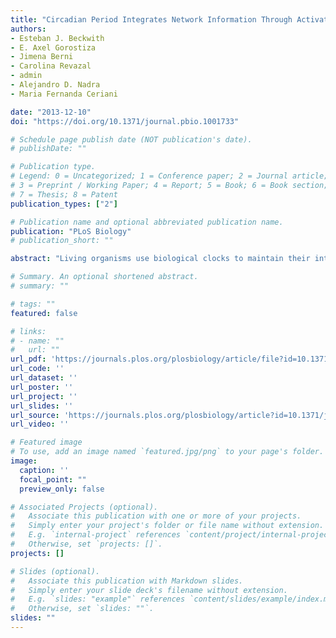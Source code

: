```yaml
---
title: "Circadian Period Integrates Network Information Through Activation of the BMP Signaling Pathway"
authors:
- Esteban J. Beckwith
- E. Axel Gorostiza
- Jimena Berni
- Carolina Revazal
- admin
- Alejandro D. Nadra
- Maria Fernanda Ceriani

date: "2013-12-10"
doi: "https://doi.org/10.1371/journal.pbio.1001733"

# Schedule page publish date (NOT publication's date).
# publishDate: ""

# Publication type.
# Legend: 0 = Uncategorized; 1 = Conference paper; 2 = Journal article;
# 3 = Preprint / Working Paper; 4 = Report; 5 = Book; 6 = Book section;
# 7 = Thesis; 8 = Patent
publication_types: ["2"]

# Publication name and optional abbreviated publication name.
publication: "PLoS Biology"
# publication_short: ""

abstract: "Living organisms use biological clocks to maintain their internal temporal order and anticipate daily environmental changes. In Drosophila, circadian regulation of locomotor behavior is controlled by ∼150 neurons; among them, neurons expressing the PIGMENT DISPERSING FACTOR (PDF) set the period of locomotor behavior under free-running conditions. To date, it remains unclear how individual circadian clusters integrate their activity to assemble a distinctive behavioral output. Here we show that the BONE MORPHOGENETIC PROTEIN (BMP) signaling pathway plays a crucial role in setting the circadian period in PDF neurons in the adult brain. Acute deregulation of BMP signaling causes period lengthening through regulation of dClock transcription, providing evidence for a novel function of this pathway in the adult brain. We propose that coherence in the circadian network arises from integration in PDF neurons of both the pace of the cell-autonomous molecular clock and information derived from circadian-relevant neurons through release of BMP ligands."

# Summary. An optional shortened abstract.
# summary: ""

# tags: ""
featured: false

# links:
# - name: ""
#   url: ""
url_pdf: 'https://journals.plos.org/plosbiology/article/file?id=10.1371/journal.pbio.1001733&type=printable'
url_code: ''
url_dataset: ''
url_poster: ''
url_project: ''
url_slides: ''
url_source: 'https://journals.plos.org/plosbiology/article?id=10.1371/journal.pbio.1001733#'
url_video: ''

# Featured image
# To use, add an image named `featured.jpg/png` to your page's folder. 
image:
  caption: ''
  focal_point: ""
  preview_only: false

# Associated Projects (optional).
#   Associate this publication with one or more of your projects.
#   Simply enter your project's folder or file name without extension.
#   E.g. `internal-project` references `content/project/internal-project/index.md`.
#   Otherwise, set `projects: []`.
projects: []

# Slides (optional).
#   Associate this publication with Markdown slides.
#   Simply enter your slide deck's filename without extension.
#   E.g. `slides: "example"` references `content/slides/example/index.md`.
#   Otherwise, set `slides: ""`.
slides: ""
---
```

